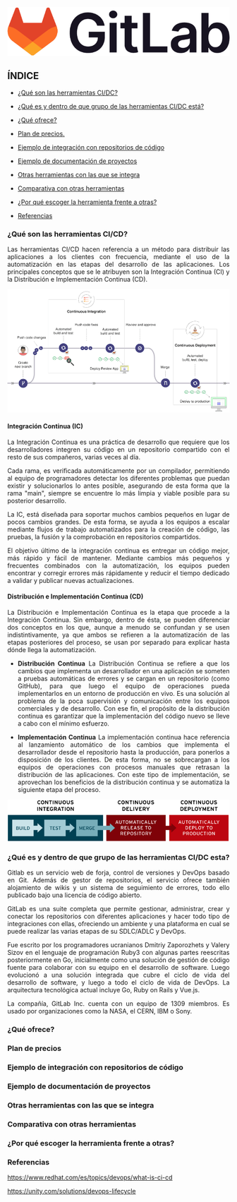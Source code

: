 <div align="justify">

<div align="center">
<img src="https://github.com/samugd17/gitlab/blob/gitlab_samuel/img/gitlab-logo-100.png">
</div>

## ÍNDICE
- [¿Qué son las herramientas CI/DC?](#¿que-son-las-herramientas-ci/dc?)

- [¿Qué es y dentro de que grupo de las herramientas CI/DC está?](#¿que-es-y-dentro-de-que-grupo-de-las-herramientas-ci/dc-esta?)

- [¿Qué ofrece?](#¿que-ofrece?)

- [Plan de precios.](#plan-de-precios.)

- [Ejemplo de integración con repositorios de código](#ejemplo-de-integracion-con-repositorios-de-codigo)

- [Ejemplo de documentación de proyectos](#ejemplo-de-documentación-de-proyectos)

- [Otras herramientas con las que se integra](#otras-herramientas-con-las-que-se-integra)

- [Comparativa con otras herramientas](#comparativa-con-otras-herramientas)

- [¿Por qué escoger la herramienta frente a otras?](#¿por-que-escoger-la-herramienta-frente-a-otras?)

- [Referencias](#referencias)

### ¿Qué son las herramientas CI/CD?

Las herramientas CI/CD hacen referencia a un método para distribuir las aplicaciones a los clientes con frecuencia, mediante el uso de la automatización en las etapas del desarrollo de las aplicaciones. Los principales conceptos que se le atribuyen son la Integración Continua (CI) y la Distribución e Implementación Continua (CD). 

<div align="center">
<img src="https://github.com/samugd17/gitlab/blob/develop/img/gitlab_workflow.png">
</div>

#### Integración Continua (IC)
La Integración Continua es una práctica de desarrollo que requiere que los desarrolladores integren su código en un repositorio compartido con el resto de sus compañeros, varias veces al día.

Cada rama, es verificada automáticamente por un compilador, permitiendo al equipo de programadores detectar los diferentes problemas que puedan existir y solucionarlos lo antes posible, asegurando de esta forma que la rama "main", siempre se encuentre lo más limpia y viable posible para su posterior desarrollo.

La IC, está diseñada para soportar muchos cambios pequeños en lugar de pocos cambios grandes. De esta forma, se ayuda a los equipos a escalar mediante flujos de trabajo automatizados para la creación de código, las pruebas, la fusión y la comprobación en repositorios compartidos.

El objetivo último de la integración continua es entregar un código mejor, más rápido y fácil de mantener. Mediante cambios más pequeños y frecuentes combinados con la automatización, los equipos pueden encontrar y corregir errores más rápidamente y reducir el tiempo dedicado a validar y publicar nuevas actualizaciones.

#### Distribución e Implementación Continua (CD)
La Distribución e Implementación Continua es la etapa que procede a la Integración Continua. Sin embargo, dentro de ésta, se pueden diferenciar dos conceptos en los que, aunque a menudo se confundan y se usen indistintivamente, ya que ambos se refieren a la automatización de las etapas posteriores del proceso, se usan por separado para explicar hasta dónde llega la automatización.

- __Distribución Continua__
La Distribución Continua se refiere a que los cambios que implementa un desarrollador en una aplicación se someten a pruebas automáticas de errores y se cargan en un repositorio (como GitHub), para que luego el equipo de operaciones pueda implementarlos en un entorno de producción en vivo. Es una solución al problema de la poca supervisión y comunicación entre los equipos comerciales y de desarrollo. Con ese fin, el propósito de la distribución continua es garantizar que la implementación del código nuevo se lleve a cabo con el mínimo esfuerzo.

- __Implementación Continua__ 
La implementación continua hace referencia al lanzamiento automático de los cambios que implementa el desarrollador desde el repositorio hasta la producción, para ponerlos a disposición de los clientes. De esta forma, no se sobrecargan a los equipos de operaciones con procesos manuales que retrasan la distribución de las aplicaciones. Con este tipo de implementación, se aprovechan los beneficios de la distribución continua y se automatiza la siguiente etapa del proceso.

<div align="center">
<img src="https://github.com/samugd17/gitlab/blob/develop/img/ci-cd-flow-desktop.png">
</div>

### ¿Qué es y dentro de que grupo de las herramientas CI/DC esta?
Gitlab es un servicio web de forja, control de versiones y DevOps basado en Git. Además de gestor de repositorios, el servicio ofrece también alojamiento de wikis y un sistema de seguimiento de errores, todo ello publicado bajo una licencia de código abierto.

GitLab es una suite completa que permite gestionar, administrar, crear y conectar los repositorios con diferentes aplicaciones y hacer todo tipo de integraciones con ellas, ofreciendo un ambiente y una plataforma en cual se puede realizar las varias etapas de su SDLC/ADLC y DevOps.

Fue escrito por los programadores ucranianos Dmitriy Zaporozhets y Valery Sizov en el lenguaje de programación Ruby3​ con algunas partes reescritas posteriormente en Go, inicialmente como una solución de gestión de código fuente para colaborar con su equipo en el desarrollo de software. Luego evolucionó a una solución integrada que cubre el ciclo de vida del desarrollo de software, y luego a todo el ciclo de vida de DevOps. La arquitectura tecnológica actual incluye Go, Ruby on Rails y Vue.js.

La compañía, GitLab Inc. cuenta con un equipo de 1309 miembros. Es usado por organizaciones como la NASA, el CERN, IBM o Sony.
### ¿Qué ofrece?
### Plan de precios

### Ejemplo de integración con repositorios de código

### Ejemplo de documentación de proyectos

### Otras herramientas con las que se integra
### Comparativa con otras herramientas
### ¿Por qué escoger la herramienta frente a otras?

### Referencias
https://www.redhat.com/es/topics/devops/what-is-ci-cd

https://unity.com/solutions/devops-lifecycle

</div>
